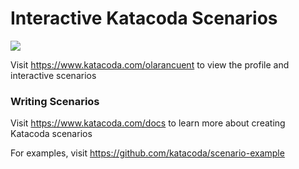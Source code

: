 # Interactive Katacoda Scenarios

[![](http://shields.katacoda.com/katacoda/olarancuent/count.svg)](https://www.katacoda.com/olarancuent "Get your profile on Katacoda.com")

Visit https://www.katacoda.com/olarancuent to view the profile and interactive scenarios

### Writing Scenarios
Visit https://www.katacoda.com/docs to learn more about creating Katacoda scenarios

For examples, visit https://github.com/katacoda/scenario-example
